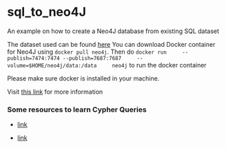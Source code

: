 # sql_to_neo4J
An example on how to create a Neo4J database from existing SQL dataset

The dataset used can be found [here](https://www.kaggle.com/hugomathien/soccer)
You can download Docker container for Neo4J using `docker pull neo4j`.
Then do `docker run     --publish=7474:7474 --publish=7687:7687     --volume=$HOME/neo4j/data:/data     neo4j` to run the docker container

Please make sure docker is installed in your machine.


Visit [this link](https://hub.docker.com/_/neo4j/) for more information

### Some resources to learn Cypher Queries
- [link](https://gist.github.com/DaniSancas/1d5265fc159a95ff457b940fc5046887)

- [link](https://learnxinyminutes.com/docs/cypher/)
